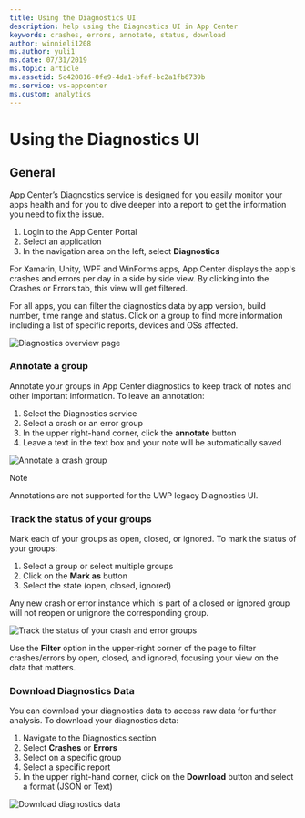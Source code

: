 ```yaml
---
title: Using the Diagnostics UI
description: help using the Diagnostics UI in App Center
keywords: crashes, errors, annotate, status, download
author: winnieli1208
ms.author: yuli1
ms.date: 07/31/2019
ms.topic: article
ms.assetid: 5c420816-0fe9-4da1-bfaf-bc2a1fb6739b
ms.service: vs-appcenter
ms.custom: analytics 
---
```


# Using the Diagnostics UI

## General

App Center’s Diagnostics service is designed for you easily monitor your apps health and for you to dive deeper into a report to get the information you need to fix the issue.  

1. Login to the App Center Portal
2. Select an application
3. In the navigation area on the left, select **Diagnostics**

For Xamarin, Unity, WPF and WinForms apps, App Center displays the app's crashes and errors per day in a side by side view. By clicking into the Crashes or Errors tab, this view will get filtered.

For all apps, you can filter the diagnostics data by app version, build number, time range and status. Click on a group to find more information including a list of specific reports, devices and OSs affected.

![Diagnostics overview page](~/diagnostics/images/diagnostics-overview.png)


### Annotate a group

Annotate your groups in App Center diagnostics to keep track of notes and other important information. To leave an annotation:

1. Select the Diagnostics service
2. Select a crash or an error group
3. In the upper right-hand corner, click the **annotate** button
4. Leave a text in the text box and your note will be automatically saved

![Annotate a crash group](~/diagnostics/images/new-annotate.png)

> [!NOTE]
> Annotations are not supported for the UWP legacy Diagnostics UI.


### Track the status of your groups

Mark each of your groups as open, closed, or ignored. To mark the status of your groups:

1. Select a group or select multiple groups
2. Click on the **Mark as** button  
3. Select the state (open, closed, ignored)

Any new crash or error instance which is part of a closed or ignored group will not reopen or unignore the corresponding group.

![Track the status of your crash and error groups](~/diagnostics/images/track-status.png)

Use the **Filter** option in the upper-right corner of the page to filter crashes/errors by open, closed, and ignored, focusing your view on the data that matters.

### Download Diagnostics Data

You can download your diagnostics data to access raw data for further analysis. To download your diagnostics data:  

1. Navigate to the Diagnostics section
2. Select **Crashes** or **Errors**
3. Select on a specific group
4. Select a specific report
5. In the upper right-hand corner, click on the **Download** button and select a format (JSON or Text)

![Download diagnostics data](~/diagnostics/images/new-download.png)
